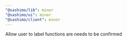 ```yaml
---
"@sashimo/lib": minor
"@sashimo/ui": minor
"@sashimo/client": minor
---
```


Allow user to label functions are needs to be confirmed
